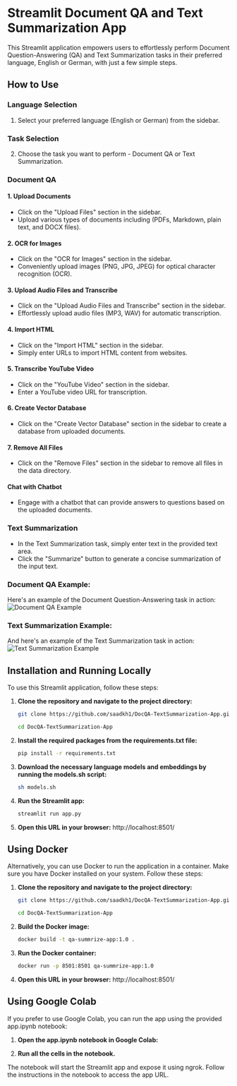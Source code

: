 # Streamlit Document QA and Text Summarization App

This Streamlit application empowers users to effortlessly perform Document Question-Answering (QA) and Text Summarization tasks in their preferred language, English or German, with just a few simple steps.

## How to Use

### Language Selection

1. Select your preferred language (English or German) from the sidebar.

### Task Selection

2. Choose the task you want to perform - Document QA or Text Summarization.

### Document QA

#### 1. Upload Documents

- Click on the "Upload Files" section in the sidebar.
- Upload various types of documents including (PDFs, Markdown, plain text, and DOCX files).

#### 2. OCR for Images

- Click on the "OCR for Images" section in the sidebar.
- Conveniently upload images (PNG, JPG, JPEG) for optical character recognition (OCR).

#### 3. Upload Audio Files and Transcribe

- Click on the "Upload Audio Files and Transcribe" section in the sidebar.
- Effortlessly upload audio files (MP3, WAV) for automatic transcription.

#### 4. Import HTML

- Click on the "Import HTML" section in the sidebar.
- Simply enter URLs to import HTML content from websites.

#### 5. Transcribe YouTube Video

- Click on the "YouTube Video" section in the sidebar.
- Enter a YouTube video URL for transcription.

#### 6. Create Vector Database

- Click on the "Create Vector Database" section in the sidebar to create a database from uploaded documents.

#### 7. Remove All Files

- Click on the "Remove Files" section in the sidebar to remove all files in the data directory.

#### Chat with Chatbot

- Engage with a chatbot that can provide answers to questions based on the uploaded documents.

### Text Summarization

- In the Text Summarization task, simply enter text in the provided text area.
- Click the "Summarize" button to generate a concise summarization of the input text.

### Document QA Example:

Here's an example of the Document Question-Answering task in action:
![Document QA Example](https://github.com/saadkh1/DocQA-TextSummarization-App/images/qa.png)

### Text Summarization Example:

And here's an example of the Text Summarization task in action:
![Text Summarization Example](https://github.com/saadkh1/DocQA-TextSummarization-App/images/summarization.png)

## Installation and Running Locally

To use this Streamlit application, follow these steps:

1. **Clone the repository and navigate to the project directory:**

   ```bash
   git clone https://github.com/saadkh1/DocQA-TextSummarization-App.git
   ```
   ```bash
   cd DocQA-TextSummarization-App
   ```

2. **Install the required packages from the requirements.txt file:**

    ```bash
    pip install -r requirements.txt
    ```

3. **Download the necessary language models and embeddings by running the models.sh script:**

    ```bash
    sh models.sh
    ```

4. **Run the Streamlit app:**

    ```bash
    streamlit run app.py
    ```
5. **Open this URL in your browser:** http://localhost:8501/


## Using Docker  

Alternatively, you can use Docker to run the application in a container. Make sure you have Docker installed on your system. Follow these steps:

1. **Clone the repository and navigate to the project directory:**

   ```bash
   git clone https://github.com/saadkh1/DocQA-TextSummarization-App.git
   ```
   ```bash
   cd DocQA-TextSummarization-App
   ```

2. **Build the Docker image:**

    ```bash
    docker build -t qa-summrize-app:1.0 .
    ```

3. **Run the Docker container:**

    ```bash
    docker run -p 8501:8501 qa-summrize-app:1.0
    ```

4. **Open this URL in your browser:** http://localhost:8501/

## Using Google Colab

If you prefer to use Google Colab, you can run the app using the provided app.ipynb notebook:

1. **Open the app.ipynb notebook in Google Colab:**

2. **Run all the cells in the notebook.**

The notebook will start the Streamlit app and expose it using ngrok. Follow the instructions in the notebook to access the app URL.